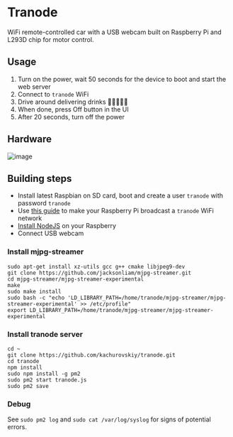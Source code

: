 # Tranode

WiFi remote-controlled car with a USB webcam built on Raspberry Pi and L293D chip for motor control.

## Usage

1. Turn on the power, wait 50 seconds for the device to boot and start the web server
2. Connect to `tranode` WiFi
3. Drive around delivering drinks 🧉🍺🍼🏺🍾
4. When done, press Off button in the UI
5. After 20 seconds, turn off the power

## Hardware

![image](https://user-images.githubusercontent.com/517919/227595927-4dc85a3e-a691-4916-92a1-ae459ad68234.png)

## Building steps

- Install latest Raspbian on SD card, boot and create a user `tranode` with password `tranode`
- Use [this guide](https://www.tomshardware.com/how-to/raspberry-pi-access-point) to make your Raspberry Pi broadcast a `tranode` WiFi network
- [Install NodeJS](https://pimylifeup.com/raspberry-pi-nodejs/) on your Raspberry
- Connect USB webcam

### Install mjpg-streamer

```
sudo apt-get install xz-utils gcc g++ cmake libjpeg9-dev
git clone https://github.com/jacksonliam/mjpg-streamer.git
cd mjpg-streamer/mjpg-streamer-experimental
make
sudo make install
sudo bash -c "echo 'LD_LIBRARY_PATH=/home/tranode/mjpg-streamer/mjpg-streamer-experimental' >> /etc/profile"
export LD_LIBRARY_PATH=/home/tranode/mjpg-streamer/mjpg-streamer-experimental
```

### Install tranode server

```
cd ~
git clone https://github.com/kachurovskiy/tranode.git
cd tranode
npm install
sudo npm install -g pm2
sudo pm2 start tranode.js
sudo pm2 save
```

### Debug

See `sudo pm2 log` and `sudo cat /var/log/syslog` for signs of potential errors.
